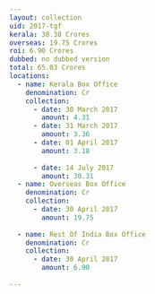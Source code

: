 ```yaml
---
layout: collection
uid: 2017-tgf
kerala: 38.38 Crores
overseas: 19.75 Crores
roi: 6.90 Crores
dubbed: no dubbed version
total: 65.03 Crores
locations:
  - name: Kerala Box Office
    denomination: Cr
    collection:
      - date: 30 March 2017
        amount: 4.31
      - date: 31 March 2017
        amount: 3.36
      - date: 01 April 2017
        amount: 3.18
     
      - date: 14 July 2017
        amount: 30.31
  - name: Overseas Box Office 
    denomination: Cr
    collection:
      - date: 30 April 2017
        amount: 19.75
      
  - name: Rest Of India Box Office 
    denomination: Cr
    collection:
      - date: 30 April 2017
        amount: 6.90
      
---
```

